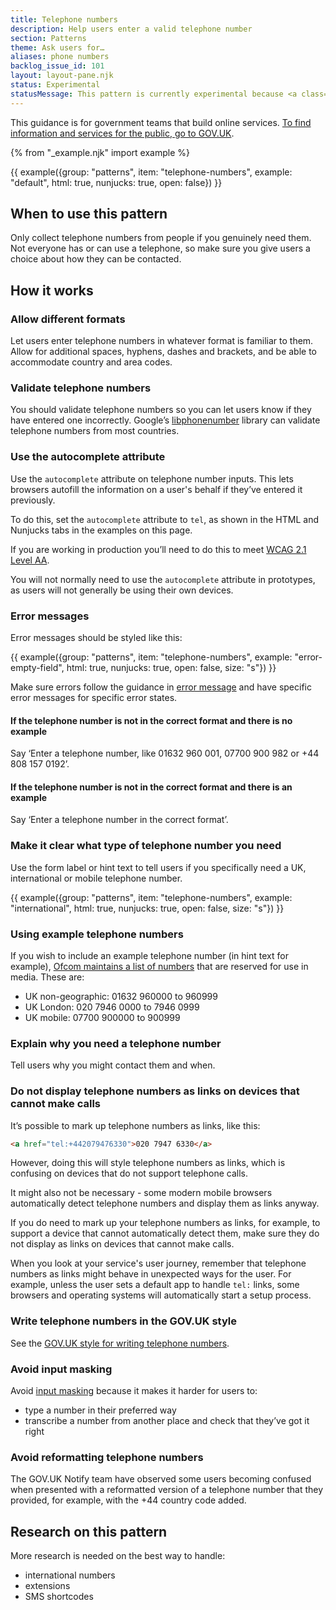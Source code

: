```yaml
---
title: Telephone numbers
description: Help users enter a valid telephone number
section: Patterns
theme: Ask users for…
aliases: phone numbers
backlog_issue_id: 101
layout: layout-pane.njk
status: Experimental
statusMessage: This pattern is currently experimental because <a class="govuk-link" href="#research-on-this-pattern">more research</a> is needed to validate it.
---
```

This guidance is for government teams that build online services. [To find information and services for the public, go to GOV.UK](https://www.gov.uk/).

{% from "_example.njk" import example %}

{{ example({group: "patterns", item: "telephone-numbers", example: "default", html: true, nunjucks: true, open: false}) }}

## When to use this pattern

Only collect telephone numbers from people if you genuinely need them. Not everyone has or can use a telephone, so make sure you give users a choice about how they can be contacted.

## How it works

### Allow different formats
Let users enter telephone numbers in whatever format is familiar to them. Allow for additional spaces, hyphens, dashes and brackets, and be able to accommodate country and area codes.

### Validate telephone numbers
You should validate telephone numbers so you can let users know if they have entered one incorrectly. Google’s [libphonenumber](https://github.com/googlei18n/libphonenumber) library can validate telephone numbers from most countries.

### Use the autocomplete attribute

Use the `autocomplete` attribute on telephone number inputs. This lets browsers autofill the information on a user's behalf if they’ve entered it previously.

To do this, set the `autocomplete` attribute to `tel`, as shown in the HTML and Nunjucks tabs in the examples on this page.

If you are working in production you’ll need to do this to meet [WCAG 2.1 Level AA](https://www.w3.org/WAI/WCAG21/Understanding/identify-input-purpose.html).

You will not normally need to use the `autocomplete` attribute in prototypes, as users will not generally be using their own devices.

### Error messages

Error messages should be styled like this:

{{ example({group: "patterns", item: "telephone-numbers", example: "error-empty-field", html: true, nunjucks: true, open: false, size: "s"}) }}

Make sure errors follow the guidance in [error message](/components/error-message/) and have specific error messages for specific error states.

#### If the telephone number is not in the correct format and there is no example

Say ‘Enter a telephone number, like 01632 960 001, 07700 900 982 or +44 808 157 0192’.

#### If the telephone number is not in the correct format and there is an example

Say ‘Enter a telephone number in the correct format’.

### Make it clear what type of telephone number you need
Use the form label or hint text to tell users if you specifically need a UK, international or mobile telephone number.

{{ example({group: "patterns", item: "telephone-numbers", example: "international", html: true, nunjucks: true, open: false, size: "s"}) }}

### Using example telephone numbers
If you wish to include an example telephone number (in hint text for example), [Ofcom maintains a list of numbers](https://www.ofcom.org.uk/phones-telecoms-and-internet/information-for-industry/numbering/numbers-for-drama) that are reserved for use in media. These are:

- UK non-geographic: 01632 960000 to 960999
- UK London:  020 7946 0000 to 7946 0999
- UK mobile: 07700 900000 to 900999

### Explain why you need a telephone number
Tell users why you might contact them and when.

### Do not display telephone numbers as links on devices that cannot make calls

It’s possible to mark up telephone numbers as links, like this:

```html
<a href="tel:+442079476330">020 7947 6330</a>
```

However, doing this will style telephone numbers as links, which is confusing on devices that do not support telephone calls.

It might also not be necessary - some modern mobile browsers automatically detect telephone numbers and display them as links anyway.

If you do need to mark up your telephone numbers as links, for example, to support a device that cannot automatically detect them, make sure they do not display as links on devices that cannot make calls.

When you look at your service's user journey, remember that telephone numbers as links might behave in unexpected ways for the user. For example, unless the user sets a default app to handle `tel:` links, some browsers and operating systems will automatically start a setup process.

### Write telephone numbers in the GOV.UK style
See the [GOV.UK style for writing telephone numbers](https://www.gov.uk/guidance/style-guide/a-to-z-of-gov-uk-style#telephone-numbers).

### Avoid input masking

Avoid [input masking](https://css-tricks.com/input-masking/) because it makes it harder for users to:

- type a number in their preferred way
- transcribe a number from another place and check that they’ve got it right

### Avoid reformatting telephone numbers

The GOV.UK Notify team have observed some users becoming confused when presented with a reformatted version of a telephone number that they provided, for example, with the +44 country code added.


## Research on this pattern

More research is needed on the best way to handle:

- international numbers
- extensions
- SMS shortcodes
